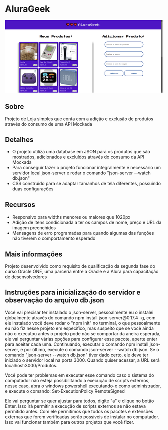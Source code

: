 <h1>AluraGeek</h1>

<img src="./img/projeto.png" alt="projeto_alurageek">

<h2>Sobre</h2>
<p>Projeto de Loja simples que conta com a adição e exclusão de produtos através do consumo de uma API Mockada</p>

<h2>Detalhes</h2>
<ul>
<li>O projeto utiliza uma database em JSON para os produtos que são mostrados, adicionados e excluídos através do consumo da API Mockada</li>
<li>Para conseguir fazer o projeto funcionar integralmente é necessário um servidor local json-server e rodar o comando "json-server --watch db.json"</li>
<li>CSS construido para se adaptar tamanhos de tela diferentes, possuindo duas configurações</li>
</ul>

<h2>Recursos</h2>
<ul>
  <li>Responsivo para widths menores ou maiores que 1020px</li>
  <li>Adição de itens condicionada a ter os campos de nome, preço e URL da imagem preenchidos</li>
  <li>Mensagens de erro programadas para quando algumas das funções não tiverem o comportamento esperado</li>
</ul>

<h2>Mais informações</h2>
<p>Projeto desenvolvido como requisito de qualificação da segunda fase do curso Oracle ONE, uma parceria entre a Oracle e a Alura para capacitação de desenvolvedores</p>

<h2>Instruções para inicialização do servidor e observação do arquivo db.json</h2>
<p>Você vai precisar ter instalado o json-server, pessoalmente eu o instalei globalmente através do comando npm install json-server@0.17.4 -g, com ele instalado você deve rodar o "npm init" no terminal, o que pessoalmente eu não fiz nesse projeto em específico, mas suspeito que se você ainda não o executou antes o projeto pode não se comportar da aneira esperada, ele vai perguntar várias opções para configurar esse pacote, aperte enter para aceitar cada uma. Continuando, executar o comando npm install json-server, e por último, execute o comando json-server --watch db.json. Se o comando "json-server --watch db.json" tiver dado certo, ele deve ter iniciado o servidor local na porta 3000. Quando quiser acessar, a URL será localhost:3000/Produtos.</p>
<p>Você pode ter problemas em executar esse comando caso o sistema do computador não esteja possibilitando a execução de scripts externos, nesse caso, abra o windows powershell executando-o como administrador, e execute o comando: Set-ExecutionPolicy RemoteSigned</p>
<p>Ele vai perguntar se quer ajustar para todos, digite "a" e clique no botão Enter. Isso irá permitir a execução de scripts externos se não estava permitido antes. Com ele permitimos que todos os pacotes e extensões externas que forem verificadas serão possíveis de instalar no computador. Isso vai funcionar também para outros projetos que você fizer.</p>
